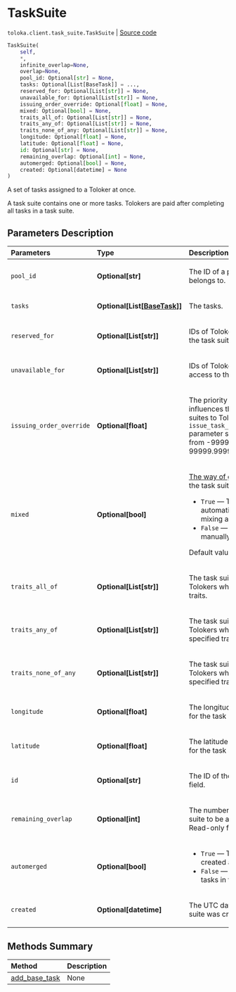 # TaskSuite
`toloka.client.task_suite.TaskSuite` | [Source code](https://github.com/Toloka/toloka-kit/blob/v1.2.0/src/client/task_suite.py#L20)

```python
TaskSuite(
    self,
    *,
    infinite_overlap=None,
    overlap=None,
    pool_id: Optional[str] = None,
    tasks: Optional[List[BaseTask]] = ...,
    reserved_for: Optional[List[str]] = None,
    unavailable_for: Optional[List[str]] = None,
    issuing_order_override: Optional[float] = None,
    mixed: Optional[bool] = None,
    traits_all_of: Optional[List[str]] = None,
    traits_any_of: Optional[List[str]] = None,
    traits_none_of_any: Optional[List[str]] = None,
    longitude: Optional[float] = None,
    latitude: Optional[float] = None,
    id: Optional[str] = None,
    remaining_overlap: Optional[int] = None,
    automerged: Optional[bool] = None,
    created: Optional[datetime] = None
)
```

A set of tasks assigned to a Toloker at once.


A task suite contains one or more tasks. Tolokers are paid after completing all tasks in a task suite.

## Parameters Description

| Parameters | Type | Description |
| :----------| :----| :-----------|
`pool_id`|**Optional\[str\]**|<p>The ID of a pool that the task suite belongs to.</p>
`tasks`|**Optional\[List\[[BaseTask](toloka.client.task.BaseTask.md)\]\]**|<p>The tasks.</p>
`reserved_for`|**Optional\[List\[str\]\]**|<p>IDs of Tolokers who have access to the task suite.</p>
`unavailable_for`|**Optional\[List\[str\]\]**|<p>IDs of Tolokers who don&#x27;t have access to the task suite.</p>
`issuing_order_override`|**Optional\[float\]**|<p>The priority of a task suite. It influences the order of assigning task suites to Tolokers in pools with the `issue_task_suites_in_creation_order` parameter set to `True`. Allowed range: from -99999.99999 to 99999.99999.</p>
`mixed`|**Optional\[bool\]**|<p>[The way of grouping tasks](https://toloka.ai/en/docs/guide/concepts/distribute-tasks-by-pages) to create the task suite.</p> <ul> <li>`True` — The tasks are mixed automatically using the smart mixing approach.</li> <li>`False` — The tasks are grouped manually.</li> </ul> <p></p><p>Default value: `False`.</p>
`traits_all_of`|**Optional\[List\[str\]\]**|<p>The task suite can be assigned to Tolokers who have all of the specified traits.</p>
`traits_any_of`|**Optional\[List\[str\]\]**|<p>The task suite can be assigned to Tolokers who have any of the specified traits.</p>
`traits_none_of_any`|**Optional\[List\[str\]\]**|<p>The task suite can not be assigned to Tolokers who have any of the specified traits.</p>
`longitude`|**Optional\[float\]**|<p>The longitude of the point on the map for the task suite.</p>
`latitude`|**Optional\[float\]**|<p>The latitude of the point on the map for the task suite.</p>
`id`|**Optional\[str\]**|<p>The ID of the task suite. Read-only field.</p>
`remaining_overlap`|**Optional\[int\]**|<p>The number of times left for this task suite to be assigned to Tolokers. Read-only field.</p>
`automerged`|**Optional\[bool\]**|<ul> <li>`True` — The task suite was created after [merging tasks](https://toloka.ai/en/docs/api/concepts/tasks#task-merge).</li> <li>`False` — There are no merged tasks in the task suite.</li> </ul>
`created`|**Optional\[datetime\]**|<p>The UTC date and time when the task suite was created. Read-only field.</p>
## Methods Summary

| Method | Description |
| :------| :-----------|
[add_base_task](toloka.client.task_suite.TaskSuite.add_base_task.md)| None

